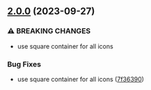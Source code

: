 ## [2.0.0](https://github.com/taskany-inc/icons/compare/v1.1.2...v2.0.0) (2023-09-27)


### ⚠ BREAKING CHANGES

* use square container for all icons

### Bug Fixes

* use square container for all icons ([7f36390](https://github.com/taskany-inc/icons/commit/7f363905be10b9adf704b7a35eab6edad2dc8e03))

